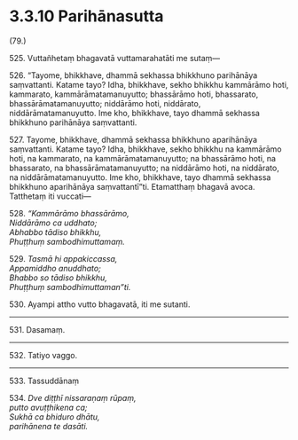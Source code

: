 

# 3.3.10 Parihānasutta




(79.)

525\. Vuttañhetaṃ bhagavatā vuttamarahatāti me sutaṃ—

526\. “Tayome, bhikkhave, dhammā sekhassa bhikkhuno parihānāya saṃvattanti. Katame tayo? Idha, bhikkhave, sekho bhikkhu kammārāmo hoti, kammarato, kammārāmatamanuyutto; bhassārāmo hoti, bhassarato, bhassārāmatamanuyutto; niddārāmo hoti, niddārato, niddārāmatamanuyutto. Ime kho, bhikkhave, tayo dhammā sekhassa bhikkhuno parihānāya saṃvattanti.

527\. Tayome, bhikkhave, dhammā sekhassa bhikkhuno aparihānāya saṃvattanti. Katame tayo? Idha, bhikkhave, sekho bhikkhu na kammārāmo hoti, na kammarato, na kammārāmatamanuyutto; na bhassārāmo hoti, na bhassarato, na bhassārāmatamanuyutto; na niddārāmo hoti, na niddārato, na niddārāmatamanuyutto. Ime kho, bhikkhave, tayo dhammā sekhassa bhikkhuno aparihānāya saṃvattantī”ti. Etamatthaṃ bhagavā avoca. Tatthetaṃ iti vuccati—

528\. _“Kammārāmo bhassārāmo,_  
_Niddārāmo ca uddhato;_  
_Abhabbo tādiso bhikkhu,_  
_Phuṭṭhuṃ sambodhimuttamaṃ._  


529\. _Tasmā hi appakiccassa,_  
_Appamiddho anuddhato;_  
_Bhabbo so tādiso bhikkhu,_  
_Phuṭṭhuṃ sambodhimuttaman”ti._  


530\. Ayampi attho vutto bhagavatā, iti me sutanti.

---

531\. Dasamaṃ.



---

532\. Tatiyo vaggo.



---

533\. Tassuddānaṃ



534\. _Dve diṭṭhī nissaraṇaṃ rūpaṃ,_  
_putto avuṭṭhikena ca;_  
_Sukhā ca bhiduro dhātu,_  
_parihānena te dasāti._  




